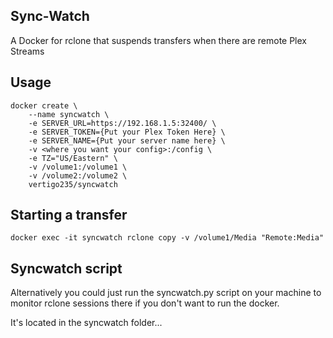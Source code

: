 ## Sync-Watch
A Docker for rclone that suspends transfers when there are remote Plex Streams

## Usage

```
docker create \
	--name syncwatch \
	-e SERVER_URL=https://192.168.1.5:32400/ \
	-e SERVER_TOKEN={Put your Plex Token Here} \
	-e SERVER_NAME={Put your server name here} \
	-v <where you want your config>:/config \
	-e TZ="US/Eastern" \
	-v /volume1:/volume1 \ 
	-v /volume2:/volume2 \
	vertigo235/syncwatch
```

## Starting a transfer

```
docker exec -it syncwatch rclone copy -v /volume1/Media "Remote:Media"
```

## Syncwatch script
Alternatively you could just run the syncwatch.py script on your machine to monitor rclone sessions there if you don't want to run the docker. 

It's located in the syncwatch folder...
